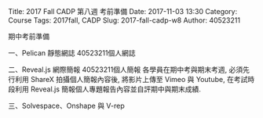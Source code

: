Title: 2017 Fall CADP 第八週 考前準備
Date: 2017-11-03 13:30
Category: Course
Tags: 2017fall, CADP
Slug: 2017-fall-cadp-w8
Author: 40523211


<!-- PELICAN_END_SUMMARY -->


期中考前準備

一、Pelican 靜態網誌 40523211個人網誌

二、Reveal.js 網際簡報 40523211個人簡報 各學員在期中考與期末考週, 必須先行利用 ShareX 拍攝個人簡報內容後, 將影片上傳至 Vimeo 與 Youtube, 在考試時段利用 Reveal.js 簡報個人專題報告內容並自評期中與期末成績.

三、Solvespace、Onshape 與 V-rep